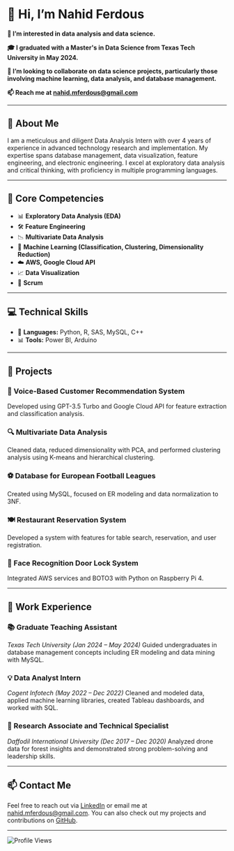 # 👋 Hi, I’m Nahid Ferdous

**👀 I’m interested in data analysis and data science.**

**🎓 I graduated with a Master's in Data Science from Texas Tech University in May 2024.**

**💞️ I’m looking to collaborate on data science projects, particularly those involving machine learning, data analysis, and database management.**

**📫 Reach me at nahid.mferdous@gmail.com**

---

## 📝 About Me

I am a meticulous and diligent Data Analysis Intern with over 4 years of experience in advanced technology research and implementation. My expertise spans database management, data visualization, feature engineering, and electronic engineering. I excel at exploratory data analysis and critical thinking, with proficiency in multiple programming languages.

---

## 🚀 Core Competencies

- 📊 **Exploratory Data Analysis (EDA)**
- 🛠️ **Feature Engineering**
- 📉 **Multivariate Data Analysis**
- 🤖 **Machine Learning (Classification, Clustering, Dimensionality Reduction)**
- ☁️ **AWS, Google Cloud API**
- 📈 **Data Visualization**
- 📅 **Scrum**

---

## 💻 Technical Skills

- 🐍 **Languages:** Python, R, SAS, MySQL, C++
- 📊 **Tools:** Power BI, Arduino

---

## 📂 Projects

### 🎤 Voice-Based Customer Recommendation System
Developed using GPT-3.5 Turbo and Google Cloud API for feature extraction and classification analysis.

### 🔍 Multivariate Data Analysis
Cleaned data, reduced dimensionality with PCA, and performed clustering analysis using K-means and hierarchical clustering.

### ⚽ Database for European Football Leagues
Created using MySQL, focused on ER modeling and data normalization to 3NF.

### 🍽️ Restaurant Reservation System
Developed a system with features for table search, reservation, and user registration.

### 🚪 Face Recognition Door Lock System
Integrated AWS services and BOTO3 with Python on Raspberry Pi 4.

---

## 💼 Work Experience

### 📚 Graduate Teaching Assistant
*Texas Tech University (Jan 2024 – May 2024)*
Guided undergraduates in database management concepts including ER modeling and data mining with MySQL.

### 💡 Data Analyst Intern
*Cogent Infotech (May 2022 – Dec 2022)*
Cleaned and modeled data, applied machine learning libraries, created Tableau dashboards, and worked with SQL.

### 🌳 Research Associate and Technical Specialist
*Daffodil International University (Dec 2017 – Dec 2020)*
Analyzed drone data for forest insights and demonstrated strong problem-solving and leadership skills.

---

## 📫 Contact Me

Feel free to reach out via [LinkedIn](https://www.linkedin.com/in/nahidferdousuavbd) or email me at nahid.mferdous@gmail.com. You can also check out my projects and contributions on [GitHub](https://github.com/Nahidf21).

---

![Profile Views](https://komarev.com/ghpvc/?username=Nahidf21&color=blue)

